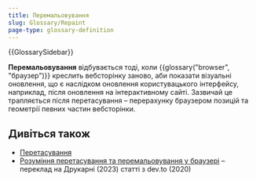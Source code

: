 ```yaml
---
title: Перемальовування
slug: Glossary/Repaint
page-type: glossary-definition
---
```


{{GlossarySidebar}}

**Перемальовування** відбувається тоді, коли {{glossary("browser", "браузер")}} креслить вебсторінку заново, аби показати візуальні оновлення, що є наслідком оновлення користувацького інтерфейсу, наприклад, після оновлення на інтерактивному сайті. Зазвичай це трапляється після перетасування – перерахунку браузером позицій та геометрії певних частин вебсторінки.

## Дивіться також

- [Перетасування](/uk/docs/Glossary/Reflow)
- [Розуміння перетасування та перемальовування у браузері](https://drukarnia.com.ua/articles/rozuminnya-peretasuvannya-ta-peremalovuvannya-v-brauzeri-pereklad-G5vRt) – переклад на Друкарні (2023) статті з dev.to (2020)
